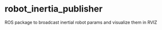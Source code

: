 # robot_inertia_publisher
ROS package to broadcast inertial robot params and visualize them in RVIZ 
